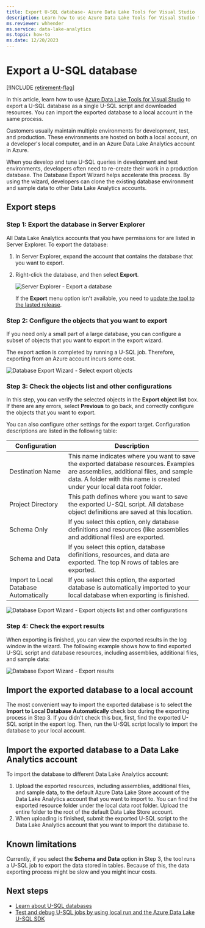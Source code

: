 ```yaml
---
title: Export U-SQL database- Azure Data Lake Tools for Visual Studio
description: Learn how to use Azure Data Lake Tools for Visual Studio to export a U-SQL database and automatically import it to a local account.
ms.reviewer: whhender
ms.service: data-lake-analytics
ms.topic: how-to
ms.date: 12/20/2023
---
```


# Export a U-SQL database

[!INCLUDE [retirement-flag](includes/retirement-flag.md)]

In this article, learn how to use [Azure Data Lake Tools for Visual Studio](https://aka.ms/adltoolsvs) to export a U-SQL database as a single U-SQL script and downloaded resources. You can import the exported database to a local account in the same process.

Customers usually maintain multiple environments for development, test, and production. These environments are hosted on both a local account, on a developer's local computer, and in an Azure Data Lake Analytics account in Azure. 

When you develop and tune U-SQL queries in development and test environments, developers often need to re-create their work in a production database. The Database Export Wizard helps accelerate this process. By using the wizard, developers can clone the existing database environment and sample data to other Data Lake Analytics accounts.

## Export steps

### Step 1: Export the database in Server Explorer

All Data Lake Analytics accounts that you have permissions for are listed in Server Explorer. To export the database:

1. In Server Explorer, expand the account that contains the database that you want to export.
2. Right-click the database, and then select **Export**. 
   
    ![Server Explorer - Export a database](./media/data-lake-analytics-data-lake-tools-export-database/export-database.png)

     If the **Export** menu option isn't available, you need to [update the tool to the lasted release](https://aka.ms/adltoolsvs).

### Step 2: Configure the objects that you want to export

If you need only a small part of a large database, you can configure a subset of objects that you want to export in the export wizard. 

The export action is completed by running a U-SQL job. Therefore, exporting from an Azure account incurs some cost.

![Database Export Wizard - Select export objects](./media/data-lake-analytics-data-lake-tools-export-database/export-database-wizard.png)

### Step 3: Check the objects list and other configurations

In this step, you can verify the selected objects in the **Export object list** box. If there are any errors, select **Previous** to go back, and correctly configure the objects that you want to export.

You can also configure other settings for the export target. Configuration descriptions are listed in the following table:

|Configuration|Description|
|-------------|-----------|
|Destination Name|This name indicates where you want to save the exported database resources. Examples are assemblies, additional files, and sample data. A folder with this name is created under your local data root folder.|
|Project Directory|This path defines where you want to save the exported U-SQL script. All database object definitions are saved at this location.|
|Schema Only|If you select this option, only database definitions and resources (like assemblies and additional files) are exported.|
|Schema and Data|If you select this option, database definitions, resources, and data are exported. The top N rows of tables are exported.|
|Import to Local Database Automatically|If you select this option, the exported database is automatically imported to your local database when exporting is finished.|

![Database Export Wizard - Export objects list and other configurations](./media/data-lake-analytics-data-lake-tools-export-database/export-database-wizard-configuration.png)

### Step 4: Check the export results

When exporting is finished, you can view the exported results in the log window in the wizard. The following example shows how to find exported U-SQL script and database resources, including assemblies, additional files, and sample data:

![Database Export Wizard - Export results](./media/data-lake-analytics-data-lake-tools-export-database/export-database-wizard-completed.png)

## Import the exported database to a local account

The most convenient way to import the exported database is to select the **Import to Local Database Automatically** check box during the exporting process in Step 3. If you didn't check this box, first, find the exported U-SQL script in the export log. Then, run the U-SQL script locally to import the database to your local account.

## Import the exported database to a Data Lake Analytics account

To import the database to different Data Lake Analytics account:

1. Upload the exported resources, including assemblies, additional files, and sample data, to the default Azure Data Lake Store account of the Data Lake Analytics account that you want to import to. You can find the exported resource folder under the local data root folder. Upload the entire folder to the root of the default Data Lake Store account.
2. When uploading is finished, submit the exported U-SQL script to the Data Lake Analytics account that you want to import the database to.

## Known limitations

Currently, if you select the **Schema and Data** option in Step 3, the tool runs a U-SQL job to export the data stored in tables. Because of this, the data exporting process might be slow and you might incur costs. 

## Next steps

* [Learn about U-SQL databases](/u-sql/data-definition-language-ddl-statements) 
* [Test and debug U-SQL jobs by using local run and the Azure Data Lake U-SQL SDK](data-lake-analytics-data-lake-tools-local-run.md)


